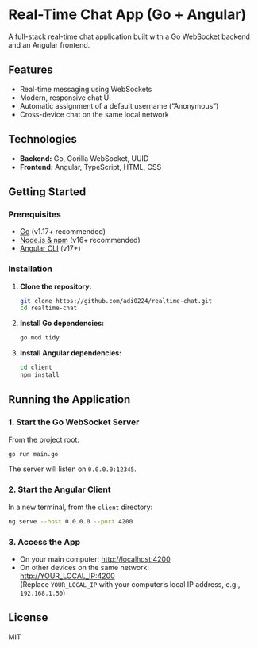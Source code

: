 # Real-Time Chat App (Go + Angular)

A full-stack real-time chat application built with a Go WebSocket backend and an Angular frontend.

## Features

- Real-time messaging using WebSockets
- Modern, responsive chat UI
- Automatic assignment of a default username (“Anonymous”)
- Cross-device chat on the same local network

## Technologies

- **Backend:** Go, Gorilla WebSocket, UUID
- **Frontend:** Angular, TypeScript, HTML, CSS

## Getting Started

### Prerequisites

- [Go](https://go.dev/dl/) (v1.17+ recommended)
- [Node.js & npm](https://nodejs.org/) (v16+ recommended)
- [Angular CLI](https://angular.io/cli) (v17+)

### Installation

1. **Clone the repository:**
   ```sh
   git clone https://github.com/adi0224/realtime-chat.git
   cd realtime-chat
   ```

2. **Install Go dependencies:**
   ```sh
   go mod tidy
   ```

3. **Install Angular dependencies:**
   ```sh
   cd client
   npm install
   ```

## Running the Application

### 1. Start the Go WebSocket Server

From the project root:
```sh
go run main.go
```
The server will listen on `0.0.0.0:12345`.

### 2. Start the Angular Client

In a new terminal, from the `client` directory:
```sh
ng serve --host 0.0.0.0 --port 4200
```

### 3. Access the App

- On your main computer: [http://localhost:4200](http://localhost:4200)
- On other devices on the same network:  
  [http://YOUR_LOCAL_IP:4200](http://YOUR_LOCAL_IP:4200)  
  (Replace `YOUR_LOCAL_IP` with your computer’s local IP address, e.g., `192.168.1.50`)

## License

MIT 